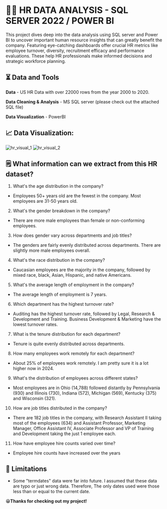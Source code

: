 # 👩‍💻 HR DATA ANALYSIS - SQL SERVER 2022 / POWER BI
This project dives deep into the data analysis using SQL server and Power BI to uncover important human resource insights that can greatly benefit the company.
Featuring eye-catching dashboards offer crucial HR metrics like employee turnover, diversity, recruitment efficacy and performance evaluations. These help HR professionals make informed decisions and strategic workforce planning.

## ⏳ Data and Tools

**Data** - US HR Data with over 22000 rows from the year 2000 to 2020.

**Data Cleaning & Analysis** - MS SQL server (please check out the attached SQL file)

**Data Visualization** - PowerBI

## 📈 Data Visualization:

![hr_visual_1](https://github.com/wnsgh2254/human_resource_project/assets/70765479/b5041022-a1f4-4f3e-8063-afd3fb5517ae)
![hr_visual_2](https://github.com/wnsgh2254/human_resource_project/assets/70765479/ac780036-51c7-4a11-a21a-4e67d0adf20f)

## 🗒 What information can we extract from this HR dataset?

1)	What's the age distribution in the company?
  - Employees 50+ years old are the fewest in the company. Most employees are 31-50 years old.

2)	What's the gender breakdown in the company?
  - There are more male employees than female or non-conforming employees.

3)	How does gender vary across departments and job titles?
  - The genders are fairly evenly distributed across departments. There are slightly more male employees overall.
4)	What's the race distribution in the company?
  - Caucasian employees are the majority in the company, followed by mixed race, black, Asian, Hispanic, and native Americans.

5)	What's the average length of employment in the company?
  - The average length of employment is 7 years.

6)	Which department has the highest turnover rate?
  - Auditing has the highest turnover rate, followed by Legal, Research & Development and Training. Business Development & Marketing have the lowest turnover rates.

7)	What is the tenure distribution for each department?
  - Tenure is quite evenly distributed across departments. 

8)	How many employees work remotely for each department?
  - About 25% of employees work remotely. I am pretty sure it is a lot higher now in 2024.

9)	What's the distribution of employees across different states?
  - Most employees are in Ohio (14,788) followed distantly by Pennsylvania (930) and Illinois (730), Indiana (572), Michigan (569), Kentucky (375) and Wisconsin (321).

10)	How are job titles distributed in the company?
  - There are 182 job titles in the company, with Research Assistant II taking most of the employees (634) and Assistant Professor, Marketing Manager, Office Assistant IV, Associate Professor and VP of Training and Development taking the just 1 employee each.

11)	How have employee hire counts varied over time?
  - Employee hire counts have increased over the years

## 🚫 Limitations

- Some "termdates" data were far into future. I assumed that these data are typo or just wrong data. Therefore, The only dates used were those less than or equal to the current date.

😁**Thanks for checking out my project!**
